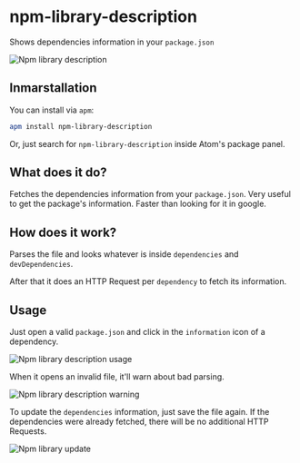 # npm-library-description
Shows dependencies information in your `package.json`

![Npm library description](https://i.imgur.com/tGWCxXT.png)

## Inmarstallation

You can install via `apm`:
```sh
apm install npm-library-description
```

Or, just search for `npm-library-description` inside Atom's package panel.

## What does it do?
Fetches the dependencies information from your `package.json`. Very useful to get the package's information. Faster than looking for it in google.

## How does it work?
Parses the file and looks whatever is inside `dependencies` and `devDependencies`.

After that it does an HTTP Request per `dependency` to fetch its information.

## Usage
Just open a valid `package.json` and click in the `information` icon of a dependency.

![Npm library description usage](https://i.imgur.com/c2tWCz5.gif)

When it opens an invalid file, it'll warn about bad parsing.

![Npm library description warning](https://i.imgur.com/he1ocz4.gif)

To update the `dependencies` information, just save the file again. If the dependencies were already
fetched, there will be no additional HTTP Requests.

![Npm library update](https://i.imgur.com/90JcBlz.gif)
